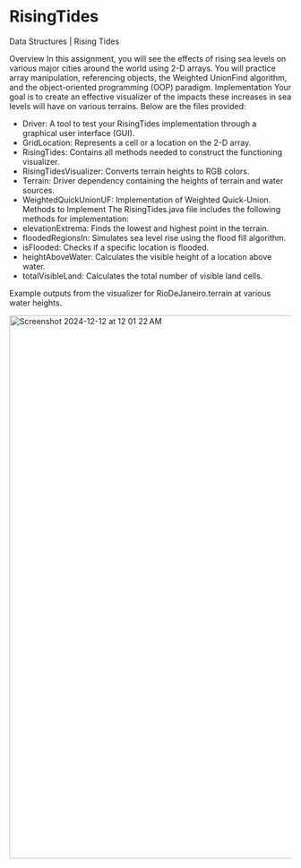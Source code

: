 # RisingTides
Data Structures | Rising Tides

Overview
In this assignment, you will see the effects of rising sea levels on various major cities around the
world using 2-D arrays. You will practice array manipulation, referencing objects, the Weighted
UnionFind algorithm, and the object-oriented programming (OOP) paradigm.
Implementation
Your goal is to create an effective visualizer of the impacts these increases in sea levels will have on
various terrains. Below are the files provided:
- Driver: A tool to test your RisingTides implementation through a graphical user interface (GUI).
- GridLocation: Represents a cell or a location on the 2-D array.
- RisingTides: Contains all methods needed to construct the functioning visualizer.
- RisingTidesVisualizer: Converts terrain heights to RGB colors.
- Terrain: Driver dependency containing the heights of terrain and water sources.
- WeightedQuickUnionUF: Implementation of Weighted Quick-Union.
Methods to Implement
The RisingTides.java file includes the following methods for implementation:
- elevationExtrema: Finds the lowest and highest point in the terrain.
- floodedRegionsIn: Simulates sea level rise using the flood fill algorithm.
- isFlooded: Checks if a specific location is flooded.
- heightAboveWater: Calculates the visible height of a location above water.
- totalVisibleLand: Calculates the total number of visible land cells.

Example outputs from the visualizer for RioDeJaneiro.terrain at various water heights.

<img width="970" alt="Screenshot 2024-12-12 at 12 01 22 AM" src="https://github.com/user-attachments/assets/eac5f45d-58f6-4e9d-a70f-a7becbe0f626" />

